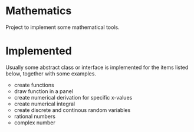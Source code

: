 # Mathematics
Project to implement some mathematical tools.

# Implemented
Usually some abstract class or interface is implemented for the items listed below, together with some examples.
<ul style="list-style-type:circle">
 <li>create functions</li>
 <li>draw function in a panel</li>
 <li>create numerical derivation for specific x-values</li>
 <li>create numerical integral</li>
 <li>create discrete and continous random variables</li>
 <li>rational numbers</li>
 <li>complex number</li>
</ul>
